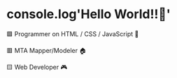 # console.log'Hello World!!👋'

🟩 Programmer on HTML / CSS / JavaScript 👑

🟥 MTA Mapper/Modeler 🏠

🟨 Web Developer 🎮

